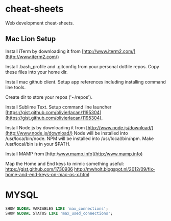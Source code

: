 cheat-sheets
============

Web development cheat-sheets.

## Mac Lion Setup

Install iTerm by downloading it from [http://www.iterm2.com/](http://www.iterm2.com/)

Install .bash_profile and .gitconfig from your personal dotfile repos. Copy these files into your home dir.

Install mac github client. Setup app references including installing command line tools.

Create dir to store your repos ('~/repos').

Install Sublime Text.
Setup command line launcher [https://gist.github.com/olivierlacan/1195304](https://gist.github.com/olivierlacan/1195304).

Install Node.js by downloading it from [http://www.node.js/download/](http://www.node.js/download/)
Node will be installed into /usr/loca/bin/node. NPM will be installed into /usr/local/bin/npm. Make /usr/local/bin is in your $PATH.

Install MAMP from [http:/www.mamp.info](http:/www.mamp.info)

Map the Home and End keys to mimic something useful:
https://gist.github.com/1730936
http://mwholt.blogspot.nl/2012/09/fix-home-and-end-keys-on-mac-os-x.html

# MYSQL

```sql
SHOW GLOBAL VARIABLES LIKE 'max_connections';
SHOW GLOBAL STATUS LIKE 'max_used_connections';
```
